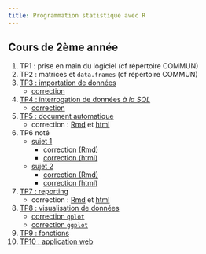 ```yaml
---
title: Programmation statistique avec R
---
```


## Cours de 2ème année

1. TP1 : prise en main du logiciel (cf répertoire COMMUN)
2. TP2 : matrices et `data.frames` (cf répertoire COMMUN)
3. [TP3 : importation de données](prog-stat-r-tp3.html)
	- [correction](prog-stat-r-tp3-correction.html)
4. [TP4 : interrogation de données *à la SQL*](prog-stat-r-tp4.html)
	- [correction](prog-stat-r-tp4-correction.html)
4. [TP5 : document automatique](prog-stat-r-tp5.html)
	- correction : [Rmd](__specifique/prog-stat-r-tp5-correction.Rmd) et  [html](__specifique/prog-stat-r-tp5-correction.html)
1. TP6 noté
    - [sujet 1](prog-stat-r-tp6note.html) 
        - [correction (Rmd)](__specifique/prog-stat-r-tp6note-correction.Rmd)
        - [correction (html)](__specifique/prog-stat-r-tp6note-correction.html)
    - [sujet 2](prog-stat-r-tp6note-bis.html) 
        - [correction (Rmd)](__specifique/prog-stat-r-tp6note-correction-bis.Rmd)
        - [correction (html)](__specifique/prog-stat-r-tp6note-correction-bis.html)
1. [TP7 : reporting](prog-stat-r-tp7.html)
	- correction : [Rmd](__specifique/prog-stat-r-tp7-correction.Rmd) et  [html](__specifique/prog-stat-r-tp7-correction.html)
1. [TP8 : visualisation de données](prog-stat-r-tp8.html)
	- [correction `qplot`](prog-stat-r-tp8-correction-qplot.html)
	- [correction `ggplot`](prog-stat-r-tp8-correction-ggplot.html)
1. [TP9 : fonctions](prog-stat-r-tp9.html)
1. [TP10 : application web](prog-stat-r-tp10.html)

